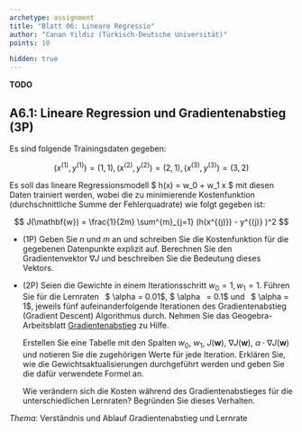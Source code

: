 ```yaml
---
archetype: assignment
title: "Blatt 06: Lineare Regressio"
author: "Canan Yıldız (Türkisch-Deutsche Universität)"
points: 10

hidden: true
---
```




**TODO**



## A6.1: Lineare Regression und Gradientenabstieg (3P)

Es sind folgende Trainingsdaten gegeben:

$$ ( x^{(1)}, y^{(1)} ) = (1, 1), ( x^{(2)}, y^{(2)} ) = (2, 1), ( x^{(3)}, y^{(3)} ) = (3, 2) $$

Es soll das lineare Regressionsmodell $ h(x) = w_0 + w_1 x $ mit diesen Daten trainiert werden, wobei die zu minimierende Kostenfunktion (durchschnittliche Summe der Fehlerquadrate) wie folgt gegeben ist:

$$ J(\mathbf{w}) = \frac{1}{2m} \sum^{m}_{j=1} (h(x^{(j)}) - y^{(j)} )^2 $$

*   (1P) Geben Sie $n$ und $m$ an und schreiben Sie die Kostenfunktion für die gegebenen Datenpunkte explizit auf. Berechnen Sie den Gradientenvektor $\nabla J$ und beschreiben Sie die Bedeutung dieses Vektors.

*   (2P) Seien die Gewichte in einem Iterationsschritt $w_0 = 1, w_1 = 1$. Führen Sie für die Lernraten  $ \alpha = 0.01$, $ \alpha  = 0.1$ und  $ \alpha = 1$, jeweils fünf aufeinanderfolgende Iterationen des Gradientenabstieg (Gradient Descent) Algorithmus
durch. Nehmen Sie das Geogebra-Arbeitsblatt [Gradientenabstieg](https://www.geogebra.org/classic/rcfffgsj) zu Hilfe.

    Erstellen Sie eine Tabelle mit den Spalten $w_0$, $w_1$, $J(\mathbf{w})$, $\nabla J(\mathbf{w})$, $\alpha \cdot \nabla J(\mathbf{w})$ und notieren Sie die zugehörigen Werte für jede Iteration. Erklären Sie, wie die Gewichtsaktualisierungen durchgeführt werden und geben Sie die dafür verwendete Formel an.

    Wie verändern sich die Kosten während des Gradientenabstieges für die unterschiedlichen Lernraten? Begründen Sie dieses Verhalten.

*Thema*: Verständnis und Ablauf Gradientenabstieg und Lernrate
